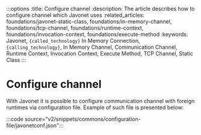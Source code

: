 :::options
:title: Configure channel
:description: The article describes how to configure channel which Javonet uses
:related_articles: foundations/javonet-static-class, foundations/in-memory-channel, foundations/tcp-channel, foundations/runtime-context, foundations/invocation-context, foundations/execute-method
:keywords: Javonet, `{called_technology}` In Memory Connection, `{calling_technology}`, In Memory Channel, Communication Channel, Runtime Context, Invocation Context, Execute Method, TCP Channel, Static Class
:::

# Configure channel

With Javonet it is possible to configure communication channel with foreign runtimes via configuration file.
Example of such file is presented below:

:::code source="v2/snippets/commons/configuration-file/javonetconf.json":::
